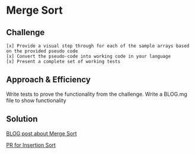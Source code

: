 # Merge Sort

## Challenge

    [x] Provide a visual step through for each of the sample arrays based on the provided pseudo code
    [x] Convert the pseudo-code into working code in your language
    [x] Present a complete set of working tests

## Approach & Efficiency

Write tests to prove the functionality from the challenge.
Write a BLOG.mg file to show functionality

## Solution

[BLOG post about Merge Sort](./merge_sort/merge_sort.py)

[PR for Insertion Sort]()